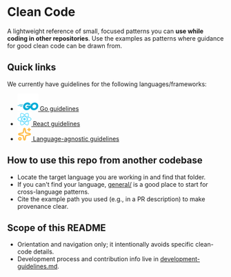 # Clean Code

A lightweight reference of small, focused patterns you can **use while coding in
other repositories**. Use the examples as patterns where guidance for good
clean code can be drawn from.

## Quick links

We currently have guidelines for the following languages/frameworks:

* [![Go](./assets/go.svg) Go guidelines](./go/)
* [![React](./assets/react.svg) React guidelines](./react/)
* [![General](./assets/sparkles.svg) Language-agnostic guidelines](./general/)

## How to use this repo from another codebase

* Locate the target language you are working in and find that folder.
* If you can't find your language, [general/](general/) is a good place to start
  for cross-language patterns.
* Cite the example path you used (e.g., in a PR description) to make provenance clear.

## Scope of this README

* Orientation and navigation only; it intentionally avoids specific clean-code details.
* Development process and contribution info live in [development-guidelines.md](development-guidelines.md).
